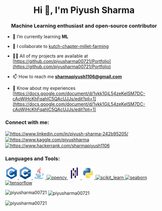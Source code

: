 <h1 align="center">Hi 👋, I'm Piyush Sharma</h1>
<h3 align="center">Machine Learning enthusiast and open-source contributor</h3>

- 🌱 I’m currently learning **ML**

- 👯 I collaborate to [kutch-chapter-millet-farming](https://github.com/piyusharma00721/kutch-chapter-millet-farming)

- 👨‍💻 All of my projects are available at [https://github.com/piyusharma00721/Portfolio](https://github.com/piyusharma00721/Portfolio)

- 📫 How to reach me **sharmapiyush1106@gmail.com**

- 📄 Know about my experiences [https://docs.google.com/document/d/1vkk1GjL54zeKeISM7DC-cAoWjHcKhFqahlC5QAcUJJs/edit?pli=1](https://docs.google.com/document/d/1vkk1GjL54zeKeISM7DC-cAoWjHcKhFqahlC5QAcUJJs/edit?pli=1)

<h3 align="left">Connect with me:</h3>
<p align="left">
<a href="https://www.linkedin.com/in/piyush-sharma-242b95205/" target="blank"><img align="center" src="https://raw.githubusercontent.com/rahuldkjain/github-profile-readme-generator/master/src/images/icons/Social/linked-in-alt.svg" alt="https://www.linkedin.com/in/piyush-sharma-242b95205/" height="30" width="40" /></a>
<a href="https://www.kaggle.com/piyushharma" target="blank"><img align="center" src="https://raw.githubusercontent.com/rahuldkjain/github-profile-readme-generator/master/src/images/icons/Social/kaggle.svg" alt="https://www.kaggle.com/piyushharma" height="30" width="40" /></a>
<a href="https://www.hackerrank.com/sharmapiyush1106" target="blank"><img align="center" src="https://raw.githubusercontent.com/rahuldkjain/github-profile-readme-generator/master/src/images/icons/Social/hackerrank.svg" alt="https://www.hackerrank.com/sharmapiyush1106" height="30" width="40" /></a>
</p>

<h3 align="left">Languages and Tools:</h3>
<p align="left"> <a href="https://www.cprogramming.com/" target="_blank" rel="noreferrer"> <img src="https://raw.githubusercontent.com/devicons/devicon/master/icons/c/c-original.svg" alt="c" width="40" height="40"/> </a> <a href="https://www.w3schools.com/cpp/" target="_blank" rel="noreferrer"> <img src="https://raw.githubusercontent.com/devicons/devicon/master/icons/cplusplus/cplusplus-original.svg" alt="cplusplus" width="40" height="40"/> </a> <a href="https://www.java.com" target="_blank" rel="noreferrer"> <img src="https://raw.githubusercontent.com/devicons/devicon/master/icons/java/java-original.svg" alt="java" width="40" height="40"/> </a> <a href="https://opencv.org/" target="_blank" rel="noreferrer"> <img src="https://www.vectorlogo.zone/logos/opencv/opencv-icon.svg" alt="opencv" width="40" height="40"/> </a> <a href="https://pandas.pydata.org/" target="_blank" rel="noreferrer"> <img src="https://raw.githubusercontent.com/devicons/devicon/2ae2a900d2f041da66e950e4d48052658d850630/icons/pandas/pandas-original.svg" alt="pandas" width="40" height="40"/> </a> <a href="https://www.python.org" target="_blank" rel="noreferrer"> <img src="https://raw.githubusercontent.com/devicons/devicon/master/icons/python/python-original.svg" alt="python" width="40" height="40"/> </a> <a href="https://scikit-learn.org/" target="_blank" rel="noreferrer"> <img src="https://upload.wikimedia.org/wikipedia/commons/0/05/Scikit_learn_logo_small.svg" alt="scikit_learn" width="40" height="40"/> </a> <a href="https://seaborn.pydata.org/" target="_blank" rel="noreferrer"> <img src="https://seaborn.pydata.org/_images/logo-mark-lightbg.svg" alt="seaborn" width="40" height="40"/> </a> <a href="https://www.tensorflow.org" target="_blank" rel="noreferrer"> <img src="https://www.vectorlogo.zone/logos/tensorflow/tensorflow-icon.svg" alt="tensorflow" width="40" height="40"/> </a> </p>

<p><img align="left" src="https://github-readme-stats.vercel.app/api/top-langs?username=piyusharma00721&show_icons=true&locale=en&layout=compact" alt="piyusharma00721" /></p>

<p>&nbsp;<img align="center" src="https://github-readme-stats.vercel.app/api?username=piyusharma00721&show_icons=true&locale=en" alt="piyusharma00721" /></p>

<p><img align="center" src="https://github-readme-streak-stats.herokuapp.com/?user=piyusharma00721&" alt="piyusharma00721" /></p>
